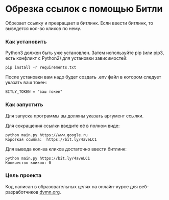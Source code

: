 # Обрезка ссылок с помощью Битли

Обрезает ссылку и превращает в битлинк. Если ввести битлинк, то выведется кол-во кликов по нему.

### Как установить

Python3 должен быть уже установлен. Затем используйте pip (или pip3, есть конфликт с Python2) для установки зависимостей:
```
pip install -r requirements.txt
```

После установки вам надо будет создать .env файл в котором следует указать ваш токен:
```
BITLY_TOKEN = "ваш токен"
```

### Как запустить

Для запуска программы вы должны указать аргумент ссылки.

Для сокращения ссылки введите её в полном виде:
```
python main.py https://www.google.ru
Короткая ссылка:  https://bit.ly/4aveLC1
```
Для вывода кол-ва кликов достаточно ввести битлинк:
```
python main.py https://bit.ly/4aveLC1
Количество кликов: 0
```
### Цель проекта
Код написан в образовательных целях на онлайн-курсе для веб-разработчиков [dvmn.org](htttps://dvmn.org).
